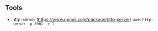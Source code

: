 

## Tools

- http-server (https://www.npmjs.com/package/http-server) use: `http-server -p 8081 -c-1`
